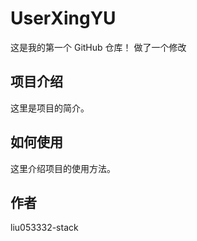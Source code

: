 # UserXingYU

这是我的第一个 GitHub 仓库！
做了一个修改

## 项目介绍

这里是项目的简介。

## 如何使用

这里介绍项目的使用方法。

## 作者

liu053332-stack
